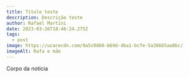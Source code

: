 ```yaml
---
title: Título teste
description: Descrição teste
author: Rafael Martini
date: 2023-03-26T18:46:24.275Z
tags:
  - post
image: https://ucarecdn.com/9a5c0d60-b69d-4ba1-bcfe-5a38665aa8bc/
imageAlt: Rafa e mãe
---
```

Corpo da noticia